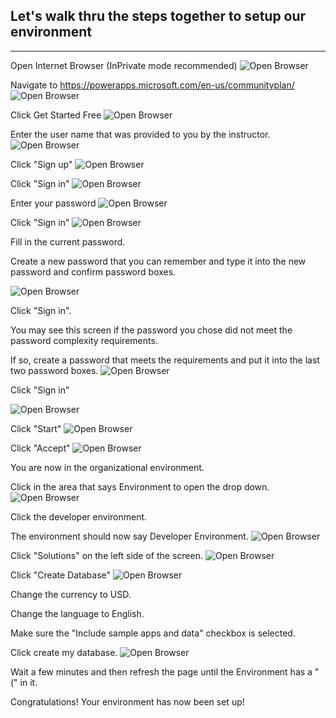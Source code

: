 ## Let's walk thru the steps together to setup our environment
---

Open Internet Browser (InPrivate mode recommended)
![Open Browser](ES01.png) 

Navigate to https://powerapps.microsoft.com/en-us/communityplan/
![Open Browser](ES02.png)

Click Get Started Free
![Open Browser](ES03.png)

Enter the user name that was provided to you by the instructor.  
![Open Browser](ES04.png)

Click "Sign up"
![Open Browser](ES05.png)

Click "Sign in"
![Open Browser](ES06.png)

Enter your password
![Open Browser](ES07.png)

Click "Sign in"
![Open Browser](ES08.png)

Fill in the current password.

Create a new password that you can remember and type it into the new password and confirm password boxes.


![Open Browser](ES09.png)

Click "Sign in".

You may see this screen if the password you chose did not meet the password complexity requirements.

If so, create a password that meets the requirements and put it into the last two password boxes.
![Open Browser](ES10.png)

Click "Sign in"


![Open Browser](ES12.png)

Click "Start"
![Open Browser](ES13.png)

Click "Accept"
![Open Browser](ES14.png)

You are now in the organizational environment.

Click in the area that says Environment to open the drop down.
![Open Browser](ES15.png)

Click the developer environment.

The environment should now say Developer Environment.
![Open Browser](ES16.png)

Click "Solutions" on the left side of the screen.
![Open Browser](ES17.png)

Click "Create Database"
![Open Browser](ES18.png)

Change the currency to USD.

Change the language to English.

Make sure the "Include sample apps and data" checkbox is selected.

Click create my database.
![Open Browser](ES19.png)

Wait a few minutes and then refresh the page until the Environment has a "(" in it.

Congratulations! Your environment has now been set up!
